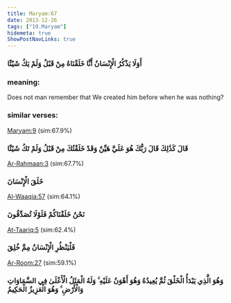 ```yaml
---
title: Maryam:67
date: 2013-12-26
tags: ["19.Maryam"]
hidemeta: true 
ShowPostNavLinks: true 
---
```

### أَوَلَا يَذْكُرُ الْإِنْسَانُ أَنَّا خَلَقْنَاهُ مِنْ قَبْلُ وَلَمْ يَكُ شَيْئًا
### meaning: 
Does not man remember that We created him before when he was nothing?
### similar verses: 

[Maryam:9](/19/9) (sim:67.9%)

### قَالَ كَذَٰلِكَ قَالَ رَبُّكَ هُوَ عَلَيَّ هَيِّنٌ وَقَدْ خَلَقْتُكَ مِنْ قَبْلُ وَلَمْ تَكُ شَيْئًا

[Ar-Rahmaan:3](/55/3) (sim:67.7%)

### خَلَقَ الْإِنْسَانَ

[Al-Waaqia:57](/56/57) (sim:64.1%)

### نَحْنُ خَلَقْنَاكُمْ فَلَوْلَا تُصَدِّقُونَ

[At-Taariq:5](/86/5) (sim:62.4%)

### فَلْيَنْظُرِ الْإِنْسَانُ مِمَّ خُلِقَ

[Ar-Room:27](/30/27) (sim:59.1%)

### وَهُوَ الَّذِي يَبْدَأُ الْخَلْقَ ثُمَّ يُعِيدُهُ وَهُوَ أَهْوَنُ عَلَيْهِ ۚ وَلَهُ الْمَثَلُ الْأَعْلَىٰ فِي السَّمَاوَاتِ وَالْأَرْضِ ۚ وَهُوَ الْعَزِيزُ الْحَكِيمُ
